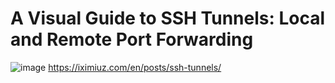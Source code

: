# A Visual Guide to SSH Tunnels: Local and Remote Port Forwarding
![image](https://user-images.githubusercontent.com/19384327/227448925-f6c693da-ea1f-4757-acf3-6b71fe11705f.png)
https://iximiuz.com/en/posts/ssh-tunnels/
